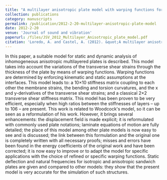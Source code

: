 ```yaml
---
title: "A multilayer anisotropic plate model with warping functions for the study of vibrations reformulated from Woodcock's work."
collection: publications
category: manuscripts
permalink: /publication/2012-2-20-multilayer-anisotropic-plate-model
date: 2012-2-20
venue: 'Journal of sound and vibration'
paperurl: /files/JSV_2012_Multilayer_Anisotropic_plate_model.pdf
citation: 'Loredo, A. and Castel, A. (2012). &quot;A multilayer anisotropic plate model with warping functions for the study of vibrations reformulated from Woodcock&apos;s work.&quot; <i>Journal of sound and vibration</i>. 332(102–125).'
---
```


In this paper, a suitable model for static and dynamic analysis of inhomogeneous anisotropic multilayered plates is described. This model takes into account the variations of the transverse shear strains through the thickness of the plate by means of warping functions. Warping functions are determined by enforcing kinematic and static assumptions at the interfaces. This model leads to: a 10×10 stiffness matrix coupling to each other the membrane strains, the bending and torsion curvatures, and the x and y-derivatives of the transverse shear strains; and a classical 2×2 transverse shear stiffness matrix. This model has been proven to be very efficient, especially when high ratios between the stiffnesses of layers – up to 106 – are present.
This work is related to Woodcock's model, so it can be seen as a reformulation of his work. However, it brings several enhancements: the displacement field is made explicit; it is reformulated with commonly used plate notations; laminate equations of motion are fully detailed; the place of this model among other plate models is now easy to see and is discussed; the link between this formulation and the original one is completely written with all necessary proofs; misses and errors have been found in the energy coefficients of the original work and have been corrected; it is now easy to improve or to adapt the model for specific applications with the choice of refined or specific warping functions.
Static deflection and natural frequencies for isotropic and anisotropic sandwich plates are given and compared to other models: they show that the present model is very accurate for the simulation of such structures.
